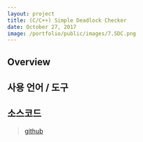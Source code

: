 ```yaml
---
layout: project
title: (C/C++) Simple Deadlock Checker
date: October 27, 2017
image: /portfolio/public/images/7.SDC.png
---
```

## Overview




## 사용 언어 / 도구


## 소스코드
> [github](https://github.com/PBW99/HYU_3rd-2se/tree/master/ConcurrentProgramming/project3)